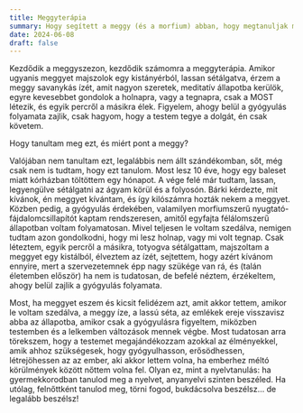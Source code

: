 ```yaml
---
title: Meggyterápia
summary: Hogy segített a meggy (és a morfium) abban, hogy megtanuljak meditálni.
date: 2024-06-08
draft: false
---
```

Kezdődik a meggyszezon, kezdődik számomra a meggyterápia. Amikor ugyanis meggyet majszolok egy kistányérból, lassan sétálgatva, érzem a meggy savanykás ízét, amit nagyon szeretek, meditatív állapotba kerülök, egyre kevesebbet gondolok a holnapra, vagy a tegnapra, csak a MOST létezik, és egyik percről a másikra élek. Figyelem, ahogy belül a gyógyulás folyamata zajlik, csak hagyom, hogy a testem tegye a dolgát, én csak követem.

Hogy tanultam meg ezt, és miért pont a meggy?

Valójában nem tanultam ezt, legalábbis nem állt szándékomban, sőt, még csak nem is tudtam, hogy ezt tanulom. Most lesz 10 éve, hogy egy baleset miatt kórházban töltöttem egy hónapot. A vége felé már tudtam, lassan, legyengülve sétálgatni az ágyam körül és a folyosón. Bárki kérdezte, mit kívánok, én meggyet kívántam, és így kilószámra hozták nekem a meggyet. Közben pedig, a gyógyulás érdekében, valamilyen morfiumszerű nyugtató-fájdalomcsillapítót kaptam rendszeresen, amitől egyfajta félálomszerű állapotban voltam folyamatosan. Mivel teljesen le voltam szedálva, nemigen tudtam azon gondolkodni, hogy mi lesz holnap, vagy mi volt tegnap. Csak léteztem, egyik percről a másikra, totyogva sétálgattam, majszoltam a meggyet egy kistálból, élveztem az ízét, sejtettem, hogy azért kívánom ennyire, mert a szervezetemnek épp nagy szükége van rá, és (talán életemben először) ha nem is tudatosan, de befelé néztem, érzékeltem, ahogy belül zajlik a gyógyulás folyamata.

Most, ha meggyet eszem és kicsit felidézem azt, amit akkor tettem, amikor le voltam szedálva, a meggy íze, a lassú séta, az emlékek ereje visszavisz abba az állapotba, amikor csak a gyógyulásra figyeltem, miközben testemben és a lelkemben változások mennek végbe. Most tudatosan arra törekszem, hogy a testemet megajándékozzam azokkal az élményekkel, amik ahhoz szükségesek, hogy gyógyulhasson, erősödhessen, létrejöhessen az az ember, aki akkor lettem volna, ha emberhez méltó körülmények között nőttem volna fel. Olyan ez, mint a nyelvtanulás: ha gyermekkorodban tanulod meg a nyelvet, anyanyelvi szinten beszéled. Ha utólag, felnőttként tanulod meg, törni fogod, bukdácsolva beszélsz… de legalább beszélsz!